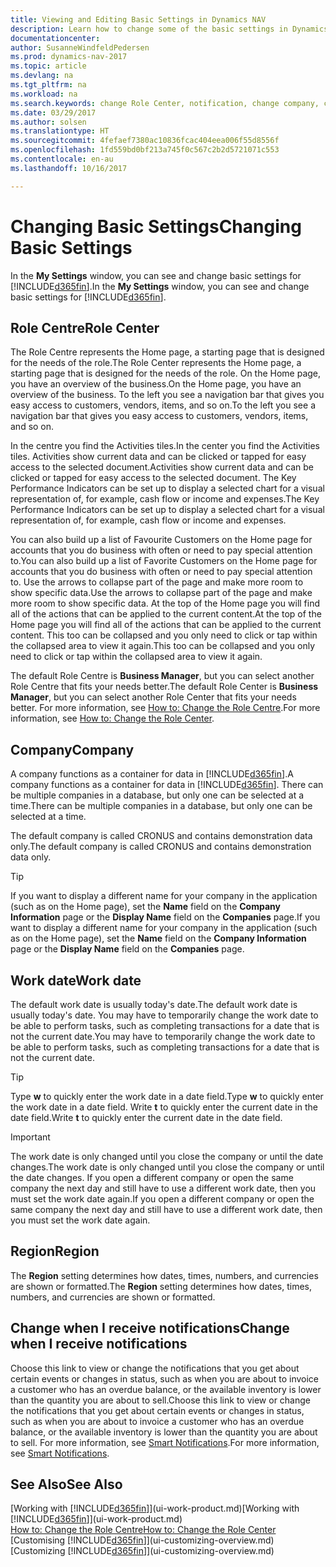 ```yaml
---
title: Viewing and Editing Basic Settings in Dynamics NAV
description: Learn how to change some of the basic settings in Dynamics NAV, for example, the Role Centre, company, or the work date.
documentationcenter: 
author: SusanneWindfeldPedersen
ms.prod: dynamics-nav-2017
ms.topic: article
ms.devlang: na
ms.tgt_pltfrm: na
ms.workload: na
ms.search.keywords: change Role Center, notification, change company, change work date
ms.date: 03/29/2017
ms.author: solsen
ms.translationtype: HT
ms.sourcegitcommit: 4fefaef7380ac10836fcac404eea006f55d8556f
ms.openlocfilehash: 1fd559bd0bf213a745f0c567c2b2d5721071c553
ms.contentlocale: en-au
ms.lasthandoff: 10/16/2017

---
```

# <a name="changing-basic-settings"></a><span data-ttu-id="fea15-103">Changing Basic Settings</span><span class="sxs-lookup"><span data-stu-id="fea15-103">Changing Basic Settings</span></span>
<span data-ttu-id="fea15-104">In the **My Settings** window, you can see and change basic settings for [!INCLUDE[d365fin](includes/d365fin_md.md)].</span><span class="sxs-lookup"><span data-stu-id="fea15-104">In the **My Settings** window, you can see and change basic settings for [!INCLUDE[d365fin](includes/d365fin_md.md)].</span></span>  

## <a name="role-center"></a><span data-ttu-id="fea15-105">Role Centre</span><span class="sxs-lookup"><span data-stu-id="fea15-105">Role Center</span></span>
<span data-ttu-id="fea15-106">The Role Centre represents the Home page, a starting page that is designed for the needs of the role.</span><span class="sxs-lookup"><span data-stu-id="fea15-106">The Role Center represents the Home page, a starting page that is designed for the needs of the role.</span></span> <span data-ttu-id="fea15-107">On the Home page, you have an overview of the business.</span><span class="sxs-lookup"><span data-stu-id="fea15-107">On the Home page, you have an overview of the business.</span></span> <span data-ttu-id="fea15-108">To the left you see a navigation bar that gives you easy access to customers, vendors, items, and so on.</span><span class="sxs-lookup"><span data-stu-id="fea15-108">To the left you see a navigation bar that gives you easy access to customers, vendors, items, and so on.</span></span>

<span data-ttu-id="fea15-109">In the centre you find the Activities tiles.</span><span class="sxs-lookup"><span data-stu-id="fea15-109">In the center you find the Activities tiles.</span></span> <span data-ttu-id="fea15-110">Activities show current data and can be clicked or tapped for easy access to the selected document.</span><span class="sxs-lookup"><span data-stu-id="fea15-110">Activities show current data and can be clicked or tapped for easy access to the selected document.</span></span> <span data-ttu-id="fea15-111">The Key Performance Indicators can be set up to display a selected chart for a visual representation of, for example, cash flow or income and expenses.</span><span class="sxs-lookup"><span data-stu-id="fea15-111">The Key Performance Indicators can be set up to display a selected chart for a visual representation of, for example, cash flow or income and expenses.</span></span>

<span data-ttu-id="fea15-112">You can also build up a list of Favourite Customers on the Home page for accounts that you do business with often or need to pay special attention to.</span><span class="sxs-lookup"><span data-stu-id="fea15-112">You can also build up a list of Favorite Customers on the Home page for accounts that you do business with often or need to pay special attention to.</span></span> <span data-ttu-id="fea15-113">Use the arrows to collapse part of the page and make more room to show specific data.</span><span class="sxs-lookup"><span data-stu-id="fea15-113">Use the arrows to collapse part of the page and make more room to show specific data.</span></span> <span data-ttu-id="fea15-114">At the top of the Home page you will find all of the actions that can be applied to the current content.</span><span class="sxs-lookup"><span data-stu-id="fea15-114">At the top of the Home page you will find all of the actions that can be applied to the current content.</span></span> <span data-ttu-id="fea15-115">This too can be collapsed and you only need to click or tap within the collapsed area to view it again.</span><span class="sxs-lookup"><span data-stu-id="fea15-115">This too can be collapsed and you only need to click or tap within the collapsed area to view it again.</span></span>

<span data-ttu-id="fea15-116">The default Role Centre is **Business Manager**, but you can select another Role Centre that fits your needs better.</span><span class="sxs-lookup"><span data-stu-id="fea15-116">The default Role Center is **Business Manager**, but you can select another Role Center that fits your needs better.</span></span> <span data-ttu-id="fea15-117">For more information, see [How to: Change the Role Centre](change-role.md).</span><span class="sxs-lookup"><span data-stu-id="fea15-117">For more information, see [How to: Change the Role Center](change-role.md).</span></span>

## <a name="company"></a><span data-ttu-id="fea15-118">Company</span><span class="sxs-lookup"><span data-stu-id="fea15-118">Company</span></span>
<span data-ttu-id="fea15-119">A company functions as a container for data in [!INCLUDE[d365fin](includes/d365fin_md.md)].</span><span class="sxs-lookup"><span data-stu-id="fea15-119">A company functions as a container for data in [!INCLUDE[d365fin](includes/d365fin_md.md)].</span></span> <span data-ttu-id="fea15-120">There can be multiple companies in a database, but only one can be selected at a time.</span><span class="sxs-lookup"><span data-stu-id="fea15-120">There can be multiple companies in a database, but only one can be selected at a time.</span></span>

<span data-ttu-id="fea15-121">The default company is called CRONUS and contains demonstration data only.</span><span class="sxs-lookup"><span data-stu-id="fea15-121">The default company is called CRONUS and contains demonstration data only.</span></span>

> [!TIP]  
>   <span data-ttu-id="fea15-122">If you want to display a different name for your company in the application (such as on the Home page), set the **Name** field on the **Company Information** page or the **Display Name** field on the **Companies** page.</span><span class="sxs-lookup"><span data-stu-id="fea15-122">If you want to display a different name for your company in the application (such as on the Home page), set the **Name** field on the **Company Information** page or the **Display Name** field on the **Companies** page.</span></span>  

## <a name="work-date"></a><span data-ttu-id="fea15-123">Work date</span><span class="sxs-lookup"><span data-stu-id="fea15-123">Work date</span></span>
<span data-ttu-id="fea15-124">The default work date is usually today's date.</span><span class="sxs-lookup"><span data-stu-id="fea15-124">The default work date is usually today's date.</span></span> <span data-ttu-id="fea15-125">You may have to temporarily change the work date to be able to perform tasks, such as completing transactions for a date that is not the current date.</span><span class="sxs-lookup"><span data-stu-id="fea15-125">You may have to temporarily change the work date to be able to perform tasks, such as completing transactions for a date that is not the current date.</span></span>

> [!TIP]  
>   <span data-ttu-id="fea15-126">Type **w** to quickly enter the work date in a date field.</span><span class="sxs-lookup"><span data-stu-id="fea15-126">Type **w** to quickly enter the work date in a date field.</span></span> <span data-ttu-id="fea15-127">Write **t** to quickly enter the current date in the date field.</span><span class="sxs-lookup"><span data-stu-id="fea15-127">Write **t** to quickly enter the current date in the date field.</span></span>

> [!IMPORTANT]  
>   <span data-ttu-id="fea15-128">The work date is only changed until you close the company or until the date changes.</span><span class="sxs-lookup"><span data-stu-id="fea15-128">The work date is only changed until you close the company or until the date changes.</span></span> <span data-ttu-id="fea15-129">If you open a different company or open the same company the next day and still have to use a different work date, then you must set the work date again.</span><span class="sxs-lookup"><span data-stu-id="fea15-129">If you open a different company or open the same company the next day and still have to use a different work date, then you must set the work date again.</span></span>

## <a name="region"></a><span data-ttu-id="fea15-130">Region</span><span class="sxs-lookup"><span data-stu-id="fea15-130">Region</span></span>
<span data-ttu-id="fea15-131">The **Region** setting determines how dates, times, numbers, and currencies are shown or formatted.</span><span class="sxs-lookup"><span data-stu-id="fea15-131">The **Region** setting determines how dates, times, numbers, and currencies are shown or formatted.</span></span>   

## <a name="change-when-i-receive-notifications"></a><span data-ttu-id="fea15-132">Change when I receive notifications</span><span class="sxs-lookup"><span data-stu-id="fea15-132">Change when I receive notifications</span></span>
<span data-ttu-id="fea15-133">Choose this link to view or change the notifications that you get about certain events or changes in status, such as when you are about to invoice a customer who has an overdue balance, or the available inventory is lower than the quantity you are about to sell.</span><span class="sxs-lookup"><span data-stu-id="fea15-133">Choose this link to view or change the notifications that you get about certain events or changes in status, such as when you are about to invoice a customer who has an overdue balance, or the available inventory is lower than the quantity you are about to sell.</span></span> <span data-ttu-id="fea15-134">For more information, see [Smart Notifications](ui-smart-notifications.md).</span><span class="sxs-lookup"><span data-stu-id="fea15-134">For more information, see [Smart Notifications](ui-smart-notifications.md).</span></span>

## <a name="see-also"></a><span data-ttu-id="fea15-135">See Also</span><span class="sxs-lookup"><span data-stu-id="fea15-135">See Also</span></span>
<span data-ttu-id="fea15-136">[Working with [!INCLUDE[d365fin](includes/d365fin_md.md)]](ui-work-product.md)</span><span class="sxs-lookup"><span data-stu-id="fea15-136">[Working with [!INCLUDE[d365fin](includes/d365fin_md.md)]](ui-work-product.md)</span></span>  
[<span data-ttu-id="fea15-137">How to: Change the Role Centre</span><span class="sxs-lookup"><span data-stu-id="fea15-137">How to: Change the Role Center</span></span>](change-role.md)  
<span data-ttu-id="fea15-138">[Customising [!INCLUDE[d365fin](includes/d365fin_md.md)]](ui-customizing-overview.md)</span><span class="sxs-lookup"><span data-stu-id="fea15-138">[Customizing [!INCLUDE[d365fin](includes/d365fin_md.md)]](ui-customizing-overview.md)</span></span>  

